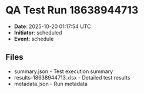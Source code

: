 # QA Test Run 18638944713

- **Date**: 2025-10-20 01:17:54 UTC
- **Initiator**: scheduled
- **Event**: schedule

## Files
- summary.json - Test execution summary
- results-18638944713.xlsx - Detailed test results
- metadata.json - Run metadata
